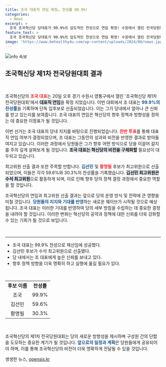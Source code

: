 ```yaml
---
title: 조국 대표직 연임 확정… 찬성률 99.9%!
categories:
  - News
excerpt: >
  조국 조국혁신당 당대표가 99.9%의 압도적인 찬성으로 연임 확정! 수원에서 열린 전국당원대회에서 단독 후보로 출마, 새로운 시대를 여는 그의 비전은? 클릭해서 밝혀보세요!
feature_text: >
  조국 조국혁신당 당대표가 99.9%의 압도적인 찬성으로 연임 확정! 수원에서 열린 전국당원대회에서 단독 후보로 출마, 새로운 시대를 여는 그의 비전은? 클릭해서 밝혀보세요!
image: 'https://www.behealthy4u.com/wp-content/uploads/2024/06/news.jpg'
---
```


<p><img src="https://www.behealthy4u.com/wp-content/uploads/2024/06/news.jpg" alt="info 속보" /></p>

<h2 data-ke-size="size26">조국혁신당 제1차 전국당원대회 결과</h2>

<p data-ke-size="size16">&nbsp;</p>

<p>조국혁신당의 <b><span style="color: #ee2323;">조국 대표</span></b>는 20일 오후 경기 수원시 영통구에서 열린 '조국혁신당 제1차 전국당원대회'에서 <b><span style="background-color: #21538527;">대표직 연임</span></b>을 확정 지었습니다. 이번 대회에서 조 대표는 <b><span style="color: #1a5490;">99.9%의 찬성률</span></b>을 기록하며 단독 입후보로 선출되었습니다. 이는 그가 당내에서 얼마나 큰 신뢰를 받고 있는지를 보여줍니다. 조국 대표의 연임은 혁신당의 향후 정책과 방향성을 정하는 데 중요한 이정표가 될 것입니다.</p>

<p>이번 선거는 조국 대표의 당내 지지를 바탕으로 진행되었습니다. <b><span style="color: #ee2323;">찬반 투표</span></b>를 통해 대표직 연임 여부가 결정되었으며, 조 대표는 그동안의 성과와 비전을 반영한 결과로 받아들여지고 있습니다. 이러한 과정에서 당원들은 그가 향후 어떤 방식으로 당을 이끌어 갈지를 주의 깊게 살펴보게 될 것입니다. <b><span style="background-color: #21538527;">조국 대표는 혁신당의 비전을 구체화할</span></b> 필요성이 대두되고 있습니다.</p>

<p>최고위원 선출 결과 또한 주목할 만합니다. <b><span style="color: #1a5490;">김선민</span></b> 및 <b><span style="color: #ee2323;">황명필</span></b> 후보가 최고위원으로 선출되었으며, 이들은 각각 59.6%와 30.3%의 찬성률을 기록했습니다. <b><span style="background-color: #21538527;">김선민 최고위원은 수석 최고위원</span></b>으로 활동하게 되며, 이로 인해 향후 당의 정책 결정 과정에서 중요한 역할을 할 것입니다.</p>

<p>조국혁신당의 연임과 최고위원 선출 결과는 앞으로 당의 운영 방식 및 전략에 큰 영향을 미칠 것입니다. <b><span style="color: #1a5490;">당원들의 지지와 기대를 반영</span></b>하는 새로운 웨이브가 시작될 것으로 예상됩니다. 조국 대표는 이러한 기대를 반영하여 당의 세부 방침을 수립하는 데 중요한 결정을 내려야 할 것입니다. 이러한 변화는 혁신당의 공약과 정책에 대한 신뢰를 더욱 강화할 수 있는 기회가 될 것으로 보입니다. </p>

<p data-ke-size="size16">&nbsp;</p>

<hr>

<ul>
<li>조국 대표는 99.9% 찬성으로 재선임에 성공했다.</li>
<li>김선민 후보가 수석 최고위원으로 선출됐다.</li>
<li>당 내에서는 조 대표에게 높은 신뢰를 보내고 있다.</li>
<li>향후 정책 방향을 더욱 명확히 하고 실행에 옮길 필요가 있다.</li>
</ul>

<p data-ke-size="size16">&nbsp;</p>

<table style="width: 100%; border-collapse: collapse;">
<tr>
<td style="text-align: center; height: 17px;"><b>후보 이름</b></td>
<td style="text-align: center; height: 17px;"><b>찬성률</b></td>
</tr>
<tr>
<td style="text-align: center; height: 17px;">조국</td>
<td style="text-align: center; height: 17px;">99.9%</td>
</tr>
<tr>
<td style="text-align: center; height: 17px;">김선민</td>
<td style="text-align: center; height: 17px;">59.6%</td>
</tr>
<tr>
<td style="text-align: center; height: 17px;">황명필</td>
<td style="text-align: center; height: 17px;">30.3%</td>
</tr>
</table>

<p data-ke-size="size16">&nbsp;</p>

<p>조국혁신당의 제1차 전국당원대회는 당의 새로운 방향성을 제시하며 구성원 간의 단합을 도모하는 중요한 계기가 될 것입니다. <b><span style="color: #1a5490;">앞으로의 일정과 계획</span></b>은 당원들에게 공유되어야 하며, 이를 통해 조국혁신당의 비전이 더욱 명확하게 전달될 수 있을 것입니다. </p>
생생한 뉴스, <a href="https://opensis.kr" rel="dofollow">opensis.kr</a>


